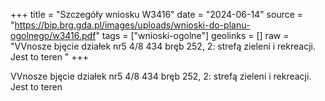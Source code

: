 +++
title = "Szczegóły wniosku W3416"
date = "2024-06-14"
source = "https://bip.brg.gda.pl/images/uploads/wnioski-do-planu-ogolnego/w3416.pdf"
tags = ["wnioski-ogolne"]
geolinks = []
raw = "VVnosze bjęcie działek nr5 4/8 434 bręb 252, 2: strefą zieleni i rekreacji. Jest to teren "
+++

VVnosze bjęcie działek nr5 4/8 434 bręb 252, 2: strefą zieleni i rekreacji. Jest to teren



